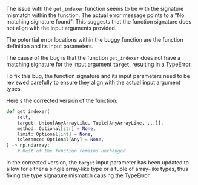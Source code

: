 The issue with the `get_indexer` function seems to be with the signature mismatch within the function. The actual error message points to a "No matching signature found". This suggests that the function signature does not align with the input arguments provided. 

The potential error locations within the buggy function are the function definition and its input parameters.

The cause of the bug is that the function `get_indexer` does not have a matching signature for the input argument `target`, resulting in a TypeError.

To fix this bug, the function signature and its input parameters need to be reviewed carefully to ensure they align with the actual input argument types.

Here's the corrected version of the function:

```python
def get_indexer(
    self,
    target: Union[AnyArrayLike, Tuple[AnyArrayLike, ...]],
    method: Optional[str] = None,
    limit: Optional[int] = None,
    tolerance: Optional[Any] = None,
) -> np.ndarray:
    # Rest of the function remains unchanged
```

In the corrected version, the `target` input parameter has been updated to allow for either a single array-like type or a tuple of array-like types, thus fixing the type signature mismatch causing the TypeError.